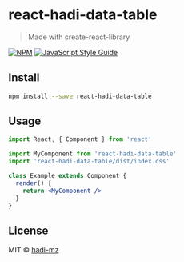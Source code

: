 # react-hadi-data-table

> Made with create-react-library

[![NPM](https://img.shields.io/npm/v/react-hadi-data-table.svg)](https://www.npmjs.com/package/react-hadi-data-table) [![JavaScript Style Guide](https://img.shields.io/badge/code_style-standard-brightgreen.svg)](https://standardjs.com)

## Install

```bash
npm install --save react-hadi-data-table
```

## Usage

```jsx
import React, { Component } from 'react'

import MyComponent from 'react-hadi-data-table'
import 'react-hadi-data-table/dist/index.css'

class Example extends Component {
  render() {
    return <MyComponent />
  }
}
```

## License

MIT © [hadi-mz](https://github.com/hadi-mz)
